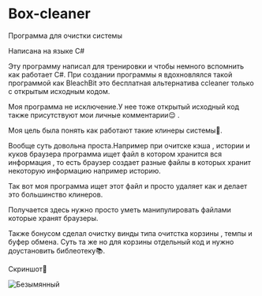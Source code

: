 # Box-cleaner
Программа для очистки системы

Написана на языке C#

Эту программу написал для тренировки и чтобы немного вспомнить как работает C#. При создании программы я вдохновлялся такой программой как BleachBit это бесплатная альтернатива ccleaner только с открытым исходным кодом.

Моя программа не исключение.У нее тоже открытый исходный код также присутствуют мои личные комментарии😌 .

Моя цель была понять как работают такие клинеры системы👀.

Вообще суть довольна проста.Например при очитске кэша , истории и куков браузера программа ищет файл в котором хранится вся информация , то есть браузер создает разные файлы в которых хранит некоторую информацию например историю.

Так вот моя программа ищет этот файл и просто удаляет как и делает это большинство клинеров.

Получается здесь нужно просто уметь манипулировать файлами которые хранят браузеры.

Также бонусом сделал очистку винды типа очитстка корзины , темпы и буфер обмена. Суть та же но для корзины отдельный код и нужно доустановить библеотеку📚.

Скриншот🤠

![Безымянный](https://user-images.githubusercontent.com/51737588/186444716-0cd27f54-942e-4295-aeda-c1b3a5dead55.jpg)
